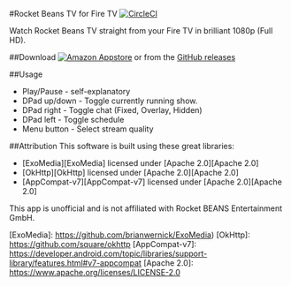 #Rocket Beans TV for Fire TV
[![CircleCI](https://img.shields.io/circleci/project/EZTEQ/rbtv-firetv/master.svg?style=flat-square)][CircleCI]

Watch Rocket Beans TV straight from your Fire TV in brilliant 1080p (Full HD).

##Download
[![Amazon Appstore](https://images-na.ssl-images-amazon.com/images/G/01/mobile-apps/devportal2/res/images/amazon-underground-app-us-white.png)][Amazon Appstore]
or from the [GitHub releases][GitHub Releases]

##Usage
 - Play/Pause - self-explanatory
 - DPad up/down - Toggle currently running show.
 - DPad right - Toggle chat (Fixed, Overlay, Hidden)
 - DPad left - Toggle schedule
 - Menu button - Select stream quality

##Attribution
This software is built using these great libraries:
* [ExoMedia][ExoMedia] licensed under [Apache 2.0][Apache 2.0]
* [OkHttp][OkHttp] licensed under [Apache 2.0][Apache 2.0]
* [AppCompat-v7][AppCompat-v7] licensed under [Apache 2.0][Apache 2.0]

This app is unofficial and is not affiliated with Rocket BEANS Entertainment GmbH.

[CircleCI]: https://circleci.com/gh/EZTEQ/rbtv-firetv/tree/master
[Amazon Appstore]: https://www.amazon.de/dp/B018429HN6
[GitHub Releases]: https://github.com/EZTEQ/rbtv-firetv/releases
[ExoMedia]: https://github.com/brianwernick/ExoMedia)
[OkHttp]: https://github.com/square/okhttp
[AppCompat-v7]: https://developer.android.com/topic/libraries/support-library/features.html#v7-appcompat
[Apache 2.0]: https://www.apache.org/licenses/LICENSE-2.0
